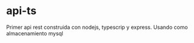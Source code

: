 # api-ts
Primer api rest construida con nodejs, typescrip y express. Usando como almacenamiento mysql 
